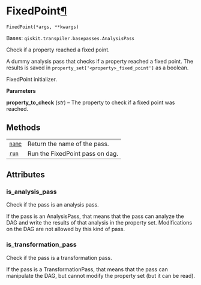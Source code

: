 # FixedPoint[¶](#fixedpoint "Permalink to this headline")

<span id="undefined" />

`FixedPoint(*args, **kwargs)`

Bases: `qiskit.transpiler.basepasses.AnalysisPass`

Check if a property reached a fixed point.

A dummy analysis pass that checks if a property reached a fixed point. The results is saved in `property_set['<property>_fixed_point']` as a boolean.

FixedPoint initializer.

**Parameters**

**property\_to\_check** (*str*) – The property to check if a fixed point was reached.

## Methods

|                                                                                                                                        |                                 |
| -------------------------------------------------------------------------------------------------------------------------------------- | ------------------------------- |
| [`name`](qiskit.transpiler.passes.FixedPoint.name#qiskit.transpiler.passes.FixedPoint.name "qiskit.transpiler.passes.FixedPoint.name") | Return the name of the pass.    |
| [`run`](qiskit.transpiler.passes.FixedPoint.run#qiskit.transpiler.passes.FixedPoint.run "qiskit.transpiler.passes.FixedPoint.run")     | Run the FixedPoint pass on dag. |

## Attributes

<span id="undefined" />

### is\_analysis\_pass

Check if the pass is an analysis pass.

If the pass is an AnalysisPass, that means that the pass can analyze the DAG and write the results of that analysis in the property set. Modifications on the DAG are not allowed by this kind of pass.

<span id="undefined" />

### is\_transformation\_pass

Check if the pass is a transformation pass.

If the pass is a TransformationPass, that means that the pass can manipulate the DAG, but cannot modify the property set (but it can be read).
